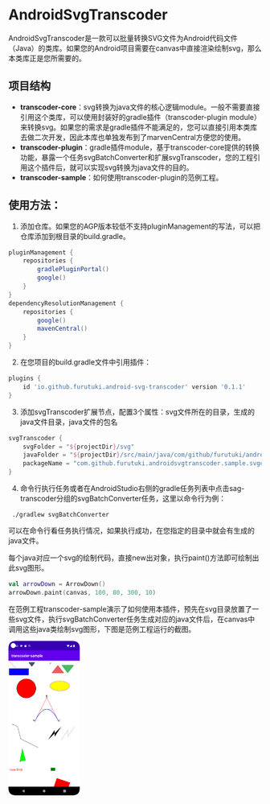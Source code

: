# AndroidSvgTranscoder

AndroidSvgTranscoder是一款可以批量转换SVG文件为Android代码文件（Java）的类库。如果您的Android项目需要在canvas中直接渲染绘制svg，那么本类库正是您所需要的。


## 项目结构

- **transcoder-core**：svg转换为java文件的核心逻辑module。一般不需要直接引用这个类库，可以使用封装好的gradle插件（transcoder-plugin module）来转换svg。如果您的需求是gradle插件不能满足的，您可以直接引用本类库去做二次开发，因此本库也单独发布到了marvenCentral方便您的使用。
- **transcoder-plugin**：gradle插件module，基于transcoder-core提供的转换功能，暴露一个任务svgBatchConverter和扩展svgTranscoder，您的工程引用这个插件后，就可以实现svg转换为java文件的目的。
- **transcoder-sample**：如何使用transcoder-plugin的范例工程。



## 使用方法：

1. 添加仓库。如果您的AGP版本较低不支持pluginManagement的写法，可以把仓库添加到根目录的build.gradle。

```groovy
pluginManagement {
    repositories {
        gradlePluginPortal()
        google()
    }
}
dependencyResolutionManagement {
    repositories {
        google()
        mavenCentral()
    }
}
```

2. 在您项目的build.gradle文件中引用插件：

```groovy
plugins {
    id 'io.github.furutuki.android-svg-transcoder' version '0.1.1'
}
```

3. 添加svgTranscoder扩展节点，配置3个属性：svg文件所在的目录，生成的java文件目录，java文件的包名

```groovy
svgTranscoder {
    svgFolder = "${projectDir}/svg"
    javaFolder = "${projectDir}/src/main/java/com/github/furutuki/androidsvgtranscoder/sample/svgobj"
    packageName = "com.github.furutuki.androidsvgtranscoder.sample.svgobj"
}
```

4. 命令行执行任务或者在AndroidStudio右侧的gradle任务列表中点击sag-transcoder分组的svgBatchConverter任务，这里以命令行为例：

```shell
 ./gradlew svgBatchConverter
```
可以在命令行看任务执行情况，如果执行成功，在您指定的目录中就会有生成的java文件。

每个java对应一个svg的绘制代码，直接new出对象，执行paint()方法即可绘制出此svg图形。

```kotlin
val arrowDown = ArrowDown()
arrowDown.paint(canvas, 100, 80, 300, 10)
```

在范例工程transcoder-sample演示了如何使用本插件，预先在svg目录放置了一些svg文件，执行svgBatchConverter任务生成对应的java文件后，在canvas中调用这些java类绘制svg图形，下图是范例工程运行的截图。

<img src="https://github.com/furutuki/AndroidSvgTranscoder/blob/main/transcoder-sample/Screenshot.png" style="zoom:30%;" />
